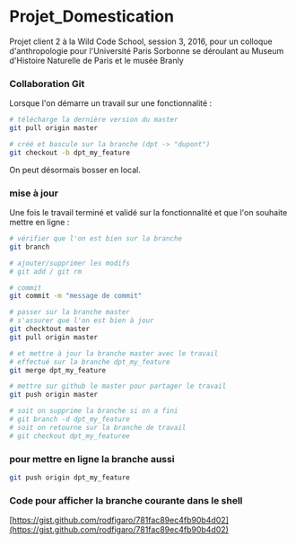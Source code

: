 # Projet_Domestication

Projet client 2 à la Wild Code School, session 3, 2016, pour un colloque d'anthropologie pour l'Université Paris Sorbonne se déroulant au Museum d'Histoire Naturelle de Paris et le musée Branly

### Collaboration Git

Lorsque l'on démarre un travail sur une fonctionnalité :

```bash
# télécharge la dernière version du master
git pull origin master

# créé et bascule sur la branche (dpt -> "dupont")
git checkout -b dpt_my_feature
```

On peut désormais bosser en local.

### mise à jour
Une fois le travail terminé et validé sur la fonctionnalité et que l'on souhaite mettre en ligne :

```bash
# vérifier que l'on est bien sur la branche 
git branch

# ajouter/supprimer les modifs
# git add / git rm

# commit
git commit -m "message de commit"

# passer sur la branche master 
# s'assurer que l'on est bien à jour
git checktout master
git pull origin master

# et mettre à jour la branche master avec le travail
# effectué sur la branche dpt_my_feature
git merge dpt_my_feature

# mettre sur github le master pour partager le travail
git push origin master

# soit on supprime la branche si on a fini
# git branch -d dpt_my_feature
# soit on retourne sur la branche de travail
# git checkout dpt_my_featuree
```

### pour mettre en ligne la branche aussi
```bash
git push origin dpt_my_feature
```

### Code pour afficher la branche courante dans le shell

[https://gist.github.com/rodfigaro/781fac89ec4fb90b4d02](https://gist.github.com/rodfigaro/781fac89ec4fb90b4d02)
